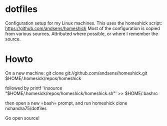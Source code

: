 dotfiles
========

Configuration setup for my Linux machines. This uses the homeshick script: https://github.com/andsens/homeshick
Most of the configuration is copied from various sources. Attributed where possible, or where I remember the source. 

Howto
=====

On a new machine:
  git clone git://github.com/andsens/homeshick.git $HOME/.homesick/repos/homeshick

followed by 
  printf '\nsource "$HOME/.homesick/repos/homeshick/homeshick.sh"' >> $HOME/.bashrc

then open a new =bash= prompt, and run
  homeshick clone nchandra75/dotfiles

Go open source!
